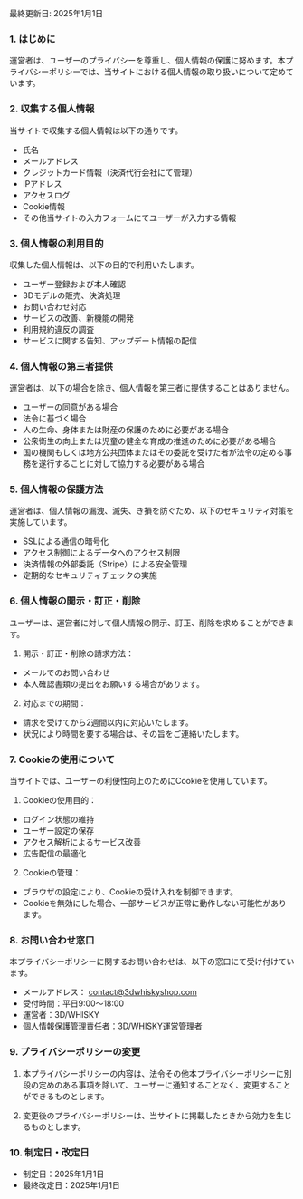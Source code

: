 最終更新日: 2025年1月1日

### 1. はじめに

運営者は、ユーザーのプライバシーを尊重し、個人情報の保護に努めます。本プライバシーポリシーでは、当サイトにおける個人情報の取り扱いについて定めています。

### 2. 収集する個人情報

当サイトで収集する個人情報は以下の通りです。

- 氏名
- メールアドレス
- クレジットカード情報（決済代行会社にて管理）
- IPアドレス
- アクセスログ
- Cookie情報
- その他当サイトの入力フォームにてユーザーが入力する情報

### 3. 個人情報の利用目的

収集した個人情報は、以下の目的で利用いたします。

- ユーザー登録および本人確認
- 3Dモデルの販売、決済処理
- お問い合わせ対応
- サービスの改善、新機能の開発
- 利用規約違反の調査
- サービスに関する告知、アップデート情報の配信

### 4. 個人情報の第三者提供

運営者は、以下の場合を除き、個人情報を第三者に提供することはありません。

- ユーザーの同意がある場合
- 法令に基づく場合
- 人の生命、身体または財産の保護のために必要がある場合
- 公衆衛生の向上または児童の健全な育成の推進のために必要がある場合
- 国の機関もしくは地方公共団体またはその委託を受けた者が法令の定める事務を遂行することに対して協力する必要がある場合

### 5. 個人情報の保護方法

運営者は、個人情報の漏洩、滅失、き損を防ぐため、以下のセキュリティ対策を実施しています。

- SSLによる通信の暗号化
- アクセス制御によるデータへのアクセス制限
- 決済情報の外部委託（Stripe）による安全管理
- 定期的なセキュリティチェックの実施

### 6. 個人情報の開示・訂正・削除

ユーザーは、運営者に対して個人情報の開示、訂正、削除を求めることができます。

1. 開示・訂正・削除の請求方法：

- メールでのお問い合わせ
- 本人確認書類の提出をお願いする場合があります。

2. 対応までの期間：

- 請求を受けてから2週間以内に対応いたします。
- 状況により時間を要する場合は、その旨をご連絡いたします。

### 7. Cookieの使用について

当サイトでは、ユーザーの利便性向上のためにCookieを使用しています。

1. Cookieの使用目的：

- ログイン状態の維持
- ユーザー設定の保存
- アクセス解析によるサービス改善
- 広告配信の最適化

2. Cookieの管理：

- ブラウザの設定により、Cookieの受け入れを制御できます。
- Cookieを無効にした場合、一部サービスが正常に動作しない可能性があります。

### 8. お問い合わせ窓口

本プライバシーポリシーに関するお問い合わせは、以下の窓口にて受け付けています。

- メールアドレス： contact@3dwhiskyshop.com
- 受付時間：平日9:00〜18:00
- 運営者：3D/WHISKY
- 個人情報保護管理責任者：3D/WHISKY運営管理者

### 9. プライバシーポリシーの変更

1. 本プライバシーポリシーの内容は、法令その他本プライバシーポリシーに別段の定めのある事項を除いて、ユーザーに通知することなく、変更することができるものとします。

2. 変更後のプライバシーポリシーは、当サイトに掲載したときから効力を生じるものとします。

### 10. 制定日・改定日

- 制定日：2025年1月1日
- 最終改定日：2025年1月1日
